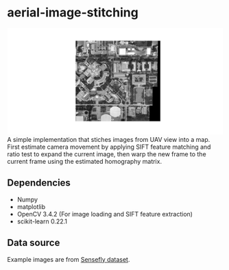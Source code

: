 # aerial-image-stitching

![result](/img/result.png)
A simple implementation that stiches images from UAV view into a map. First estimate camera movement by applying SIFT feature matching and ratio test to expand the current image, then warp the new frame to the current frame using the estimated homography matrix.

## Dependencies
* Numpy
* matplotlib
* OpenCV 3.4.2 (For image loading and SIFT feature extraction)
* scikit-learn 0.22.1

## Data source
Example images are from [Sensefly dataset](https://www.sensefly.com/education/datasets/?dataset=5580&sensors%5B%5D=24).
